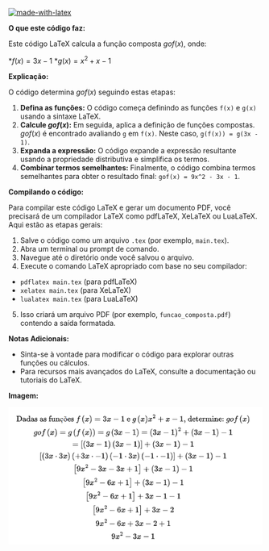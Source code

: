 [![made-with-latex](https://img.shields.io/badge/Made%20with-LaTeX-1f425f.svg)](https://www.latex-project.org/)

**O que este código faz:**

Este código LaTeX calcula a função composta $gof(x)$, onde:

*$f(x) = 3x - 1$
*$g(x) = x^2 + x - 1$

**Explicação:**

O código determina $gof(x)$ seguindo estas etapas:

1. **Defina as funções:** O código começa definindo as funções `f(x)` e `g(x)` usando a sintaxe LaTeX.
2. **Calcule $gof(x)$:** Em seguida, aplica a definição de funções compostas. $gof(x)$ é encontrado avaliando `g` em `f(x)`. Neste caso, `g(f(x)) = g(3x - 1)`.
3. **Expanda a expressão:** O código expande a expressão resultante usando a propriedade distributiva e simplifica os termos.
4. **Combinar termos semelhantes:** Finalmente, o código combina termos semelhantes para obter o resultado final: `gof(x) = 9x^2 - 3x - 1`.

**Compilando o código:**

Para compilar este código LaTeX e gerar um documento PDF, você precisará de um compilador LaTeX como pdfLaTeX, XeLaTeX ou LuaLaTeX. Aqui estão as etapas gerais:

1. Salve o código como um arquivo `.tex` (por exemplo, `main.tex`).
2. Abra um terminal ou prompt de comando.
3. Navegue até o diretório onde você salvou o arquivo.
4. Execute o comando LaTeX apropriado com base no seu compilador:
 - `pdflatex main.tex` (para pdfLaTeX)
 - `xelatex main.tex` (para XeLaTeX)
 - `lualatex main.tex` (para LuaLaTeX)
5. Isso criará um arquivo PDF (por exemplo, `funcao_composta.pdf`) contendo a saída formatada.

**Notas Adicionais:**

* Sinta-se à vontade para modificar o código para explorar outras funções ou cálculos.
* Para recursos mais avançados do LaTeX, consulte a documentação ou tutoriais do LaTeX.

**Imagem:**

![imagem](https://github.com/DeiseFreire/S-221801062024/blob/main/img.png)
